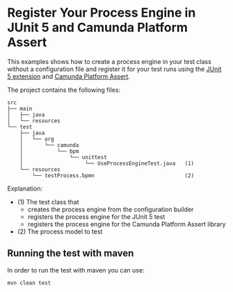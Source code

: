 # Register Your Process Engine in JUnit 5 and Camunda Platform Assert

This examples shows how to create a process engine in your test class without a configuration file and register it for your test runs using the [JUnit 5 extension][junit5] and [Camunda Platform Assert][assert].

The project contains the following files:

```
src
├── main
│   ├── java
│   └── resources
└── test
    ├── java
    │   └── org
    │       └── camunda
    │           └── bpm
    │               └── unittest
    │                    └── UseProcessEngineTest.java   (1)
    └── resources
        └── testProcess.bpmn                             (2)
```
Explanation:
* (1) The test class that
    * creates the process engine from the configuration builder
    * registers the process engine for the JUnit 5 test
    * registers the process engine for the Camunda Platform Assert library
* (2) The process model to test

## Running the test with maven

In order to run the test with maven you can use:

```
mvn clean test
```

[junit5]: https://github.com/camunda/camunda-bpm-platform/tree/master/test-utils/junit5-extension
[assert]: https://github.com/camunda/camunda-bpm-platform/tree/master/test-utils/assert
